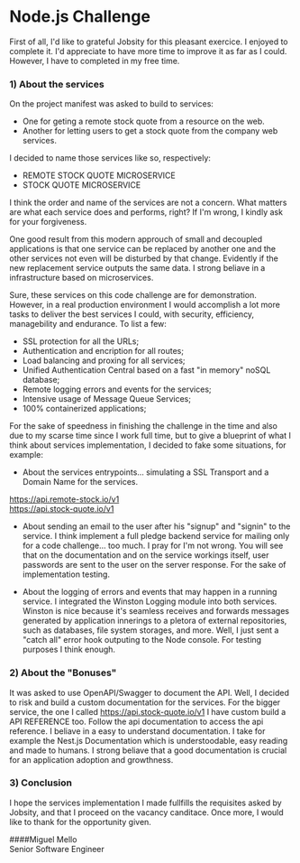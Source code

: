 # Node.js Challenge

First of all, I'd like to grateful Jobsity for this pleasant exercice. I enjoyed to complete it. I'd appreciate to have more time to improve it as far as I could. However, I have to completed in my free time. 

### 1) About the services

On the project manifest was asked to build to services: 

- One for geting a remote stock quote from a resource on the web. 
- Another for letting users to get a stock quote from the company web services.

I decided to name those services like so, respectively:

- REMOTE STOCK QUOTE MICROSERVICE
- STOCK QUOTE MICROSERVICE

I think the order and name of the services are not a concern. What matters are what each service does and performs, right? If I'm wrong, I kindly ask for your forgiveness.

One good result from this modern approuch of small and decoupled applications is that one service can be replaced by another one and the other services not even will be disturbed by that change. Evidently if the new replacement service outputs the same data. I strong beliave in a infrastructure based on microservices. 

Sure, these services on this code challenge are for demonstration. However, in a real production environment I would accomplish a lot more tasks to deliver the best services I could, with security, efficiency, managebility and endurance. To list  a few:

* SSL protection for all the URLs;
* Authentication and encription for all routes;
* Load balancing and proxing for all services;
* Unified Authentication Central based on a fast "in memory" noSQL database;
* Remote logging errors and events for the services;
* Intensive usage of Message Queue Services;
* 100% containerized applications;

For the sake of speedness in finishing the challenge in the time and also due to my scarse time since I work full time, but to give a blueprint of what I think about services implementation, I decided to fake some situations, for example: 

* About the services entrypoints... simulating a SSL Transport and a Domain Name for the services.

https://api.remote-stock.io/v1<br>
https://api.stock-quote.io/v1

* About sending an email to the user after his "signup" and "signin" to the service. I think implement a full pledge backend service for mailing only for a code challenge... too much. I pray for I'm not wrong. You will see that on the documentation and on the service workings itself, user passwords are sent to the user on the server response. For the sake of implementation testing.

* About the logging of errors and events that may happen in a running service. I integrated the Winston Logging module into both services. Winston is nice because it's seamless receives and forwards messages generated by application innerings to a pletora of external repositories, such as databases, file system storages, and more. Well, I just sent a "catch all" error hook outputing to the Node console. For testing purposes I think enough. 

### 2) About the "Bonuses"

It was asked to use OpenAPI/Swagger to document the API. Well, I decided to risk and build a custom documentation for the services. For the bigger service, the one I called https://api.stock-quote.io/v1 I have custom build a API REFERENCE too. Follow the api documentation to access the api reference. I beliave in a easy to understand documentation. I take for example the Nest.js Documentation which is understoodable, easy reading and made to humans. I strong beliave that a good documentation is crucial for an application adoption and growthness. 

### 3) Conclusion

I hope the services implementation I made fullfills the requisites asked by Jobsity, and that I proceed on the vacancy canditace. Once more, I would like to thank for the opportunity given. 

####Miguel Mello<br>
Senior Software Engineer


